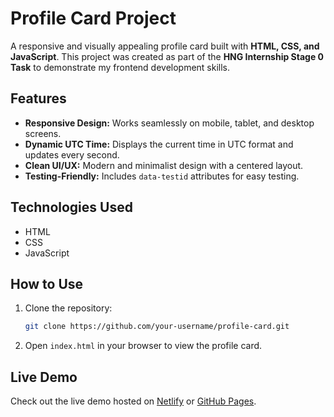 # Profile Card Project

A responsive and visually appealing profile card built with **HTML, CSS, and JavaScript**. This project was created as part of the **HNG Internship Stage 0 Task** to demonstrate my frontend development skills.

## Features

- **Responsive Design:** Works seamlessly on mobile, tablet, and desktop screens.
- **Dynamic UTC Time:** Displays the current time in UTC format and updates every second.
- **Clean UI/UX:** Modern and minimalist design with a centered layout.
- **Testing-Friendly:** Includes `data-testid` attributes for easy testing.

## Technologies Used

- HTML
- CSS
- JavaScript

## How to Use

1. Clone the repository:
   ```bash
   git clone https://github.com/your-username/profile-card.git
   ```
2. Open `index.html` in your browser to view the profile card.

## Live Demo

Check out the live demo hosted on [Netlify](https://your-netlify-link.netlify.app) or [GitHub Pages](https://your-username.github.io/profile-card).
